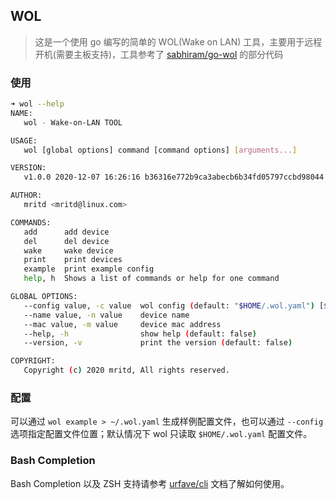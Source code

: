 ## WOL

> 这是一个使用 go 编写的简单的 WOL(Wake on LAN) 工具，主要用于远程开机(需要主板支持)，工具参考了 [sabhiram/go-wol](https://github.com/sabhiram/go-wol) 的部分代码

### 使用

```sh
➜ wol --help
NAME:
   wol - Wake-on-LAN TOOL

USAGE:
   wol [global options] command [command options] [arguments...]

VERSION:
   v1.0.0 2020-12-07 16:26:16 b36316e772b9ca3abecb6b34fd05797ccbd98044

AUTHOR:
   mritd <mritd@linux.com>

COMMANDS:
   add      add device
   del      del device
   wake     wake device
   print    print devices
   example  print example config
   help, h  Shows a list of commands or help for one command

GLOBAL OPTIONS:
   --config value, -c value  wol config (default: "$HOME/.wol.yaml") [$WOL_CONFIG]
   --name value, -n value    device name
   --mac value, -m value     device mac address
   --help, -h                show help (default: false)
   --version, -v             print the version (default: false)

COPYRIGHT:
   Copyright (c) 2020 mritd, All rights reserved.
```

### 配置

可以通过 `wol example > ~/.wol.yaml` 生成样例配置文件，也可以通过 `--config` 选项指定配置文件位置；默认情况下 wol 只读取 `$HOME/.wol.yaml` 配置文件。

### Bash Completion

Bash Completion 以及 ZSH 支持请参考 [urfave/cli](https://github.com/urfave/cli/blob/master/docs/v2/manual.md#bash-completion) 文档了解如何使用。